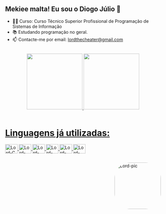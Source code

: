 ## Mekiee malta! Eu sou o Diogo Júlio 👋

- 👨‍🎓 Curso: Curso Técnico Superior Profissional de Programação de Sistemas de Informação
- 📚 Estudando programação no geral.
- 📫 Contacte-me por email: lordthecheater@gmail.com
<br>

<!--GitHub Stats-->
<div align="center">
  <a href="https://github.com/LordTheCheater">
  <img height="180em" src="https://github-readme-stats.vercel.app/api?username=LordTheCheater&show_icons=true&theme=dark&include_all_commits=true&count_private=true"/>
  <img height="180em" src="https://github-readme-stats.vercel.app/api/top-langs/?username=LordTheCheater&layout=compact&langs_count=7&theme=dark"/>
</div>

<!--Linguagens-->
<div style="display: inline_block"><br>
  <h1>Linguagens já utilizadas: </h1>
  <img align="center" alt="Lord-C" height="30" width="40" src="https://cdn.jsdelivr.net/gh/devicons/devicon/icons/c/c-original.svg" />
  <img align="center" alt="Lord-C#" height="30" width="40" src="https://cdn.jsdelivr.net/gh/devicons/devicon/icons/csharp/csharp-original.svg">
  <img align="center" alt="Lord-Pyhton" height="30" width="40" src="https://cdn.jsdelivr.net/gh/devicons/devicon/icons/python/python-original.svg">
  <img align="center" alt="Lord-HTML5" height="30" width="40" src="https://cdn.jsdelivr.net/gh/devicons/devicon/icons/html5/html5-original.svg">
  <img align="center" alt="Lord-CSS" height="30" width="40" src="https://cdn.jsdelivr.net/gh/devicons/devicon/icons/css3/css3-original.svg">
  <img align="center" alt="Lord-JavaScript" height="30" width="40" src="https://cdn.jsdelivr.net/gh/devicons/devicon/icons/javascript/javascript-original.svg">
</div>

##

<img align="right" alt="Lord-pic" height="150" style="border-radius:50px;" src="https://avatarfiles.alphacoders.com/210/210217.jpg">
